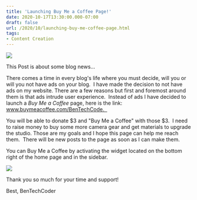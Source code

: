 ```yaml
---
title: 'Launching Buy Me a Coffee Page!'
date: 2020-10-17T13:30:00.000-07:00
draft: false
url: /2020/10/launching-buy-me-coffee-page.html
tags: 
- Content Creation
---
```


[![](https://1.bp.blogspot.com/-ymg0H009ZgE/X4tN8naV40I/AAAAAAAAKns/I3XkLS_uwdwht0bOdbugRrV4EI4-JVZuwCNcBGAsYHQ/s320/Screenshot%2B2020-10-17%2B160019.jpg)](https://1.bp.blogspot.com/-ymg0H009ZgE/X4tN8naV40I/AAAAAAAAKns/I3XkLS_uwdwht0bOdbugRrV4EI4-JVZuwCNcBGAsYHQ/s2048/Screenshot%2B2020-10-17%2B160019.jpg)

  

  

  

This Post is about some blog news...

There comes a time in every blog's life where you must decide, will you or will you not have ads on your blog.  I have made the decision to not have ads on my website. There are a few reasons but first and foremost around them is that ads intrude user experience.  Instead of ads I have decided to launch a _Buy Me a Coffee_ page, here is the link: www.buymeacoffee.com/BenTechCode.  

You will be able to donate $3 and "Buy Me a Coffee" with those $3.  I need to raise money to buy some more camera gear and get materials to upgrade the studio. Those are my goals and I hope this page can help me reach them.  There will be new posts to the page as soon as I can make them.

You can Buy Me a Coffee by activating the widget located on the bottom right of the home page and in the sidebar.

  

[![](https://1.bp.blogspot.com/-tB0PZVkHKf0/X4tTNiKXR6I/AAAAAAAAKn4/XOsbalCp7uQk3a4RsqJ72bVASMyb_sPMwCNcBGAsYHQ/w622-h354/Screenshot%2B2020-10-17%2B162500.jpg)](https://1.bp.blogspot.com/-tB0PZVkHKf0/X4tTNiKXR6I/AAAAAAAAKn4/XOsbalCp7uQk3a4RsqJ72bVASMyb_sPMwCNcBGAsYHQ/s2048/Screenshot%2B2020-10-17%2B162500.jpg)

  

Thank you so much for your time and support!

  

Best, BenTechCoder